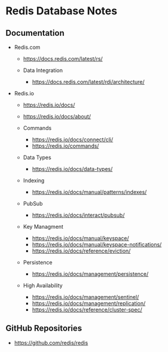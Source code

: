 
# Redis Database Notes 

## Documentation

- Redis.com
  + https://docs.redis.com/latest/rs/ 

  + Data Integration
    * https://docs.redis.com/latest/rdi/architecture/


- Redis.io
  + https://redis.io/docs/ 

  + https://redis.io/docs/about/

  + Commands
    * https://redis.io/docs/connect/cli/
    * https://redis.io/commands/

  + Data Types 
    * https://redis.io/docs/data-types/

  + Indexing
    * https://redis.io/docs/manual/patterns/indexes/

  + PubSub
    * https://redis.io/docs/interact/pubsub/

  + Key Managment
    * https://redis.io/docs/manual/keyspace/
    * https://redis.io/docs/manual/keyspace-notifications/
    * https://redis.io/docs/reference/eviction/

  + Persistence 
    * https://redis.io/docs/management/persistence/

  + High Availability
    * https://redis.io/docs/management/sentinel/
    * https://redis.io/docs/management/replication/
    * https://redis.io/docs/reference/cluster-spec/


## GitHub Repositories

- https://github.com/redis/redis

